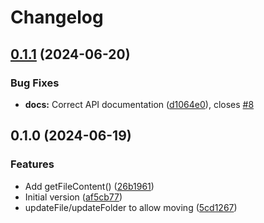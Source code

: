 # Changelog

## [0.1.1](https://github.com/humanwhocodes/object-store/compare/object-store-v0.1.0...object-store-v0.1.1) (2024-06-20)


### Bug Fixes

* **docs:** Correct API documentation ([d1064e0](https://github.com/humanwhocodes/object-store/commit/d1064e00a302463593909ce24d0488226a63a0ec)), closes [#8](https://github.com/humanwhocodes/object-store/issues/8)

## 0.1.0 (2024-06-19)


### Features

* Add getFileContent() ([26b1961](https://github.com/humanwhocodes/object-store/commit/26b19619ae533c5ece08d13ddfe73e5a9cfde857))
* Initial version ([af5cb77](https://github.com/humanwhocodes/object-store/commit/af5cb7722724d6dda11133120b7e30bc42e00eb8))
* updateFile/updateFolder to allow moving ([5cd1267](https://github.com/humanwhocodes/object-store/commit/5cd12677cf77b4339de1cc1f8e1006e147fed370))
